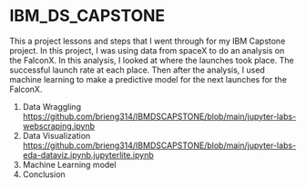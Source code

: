 # IBM_DS_CAPSTONE

This a project lessons and steps that I went through for my IBM Capstone project. In this project, I was using data from spaceX to do an analysis on the FalconX. In this analysis, I looked at where the launches took place. The successful launch rate at each place. Then after the analysis, I used machine learning to make a predictive model for the next launches for the FalconX. 

1. Data Wraggling https://github.com/brieng314/IBMDSCAPSTONE/blob/main/jupyter-labs-webscraping.ipynb
3. Data Visualization https://github.com/brieng314/IBMDSCAPSTONE/blob/main/jupyter-labs-eda-dataviz.ipynb.jupyterlite.ipynb
4. Machine Learning model
5. Conclusion
